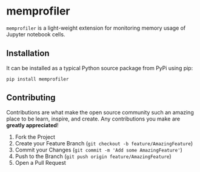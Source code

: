 # memprofiler

`memprofiler` is a light-weight extension for monitoring memory usage of Jupyter notebook cells.


## Installation

It can be installed as a typical Python source package from PyPi using pip:
```
pip install memprofiler
```


## Contributing

Contributions are what make the open source community such an amazing place to be learn,
inspire, and create. Any contributions you make are **greatly appreciated**!

1. Fork the Project
2. Create your Feature Branch (`git checkout -b feature/AmazingFeature`)
3. Commit your Changes (`git commit -m 'Add some AmazingFeature'`)
4. Push to the Branch (`git push origin feature/AmazingFeature`)
5. Open a Pull Request
